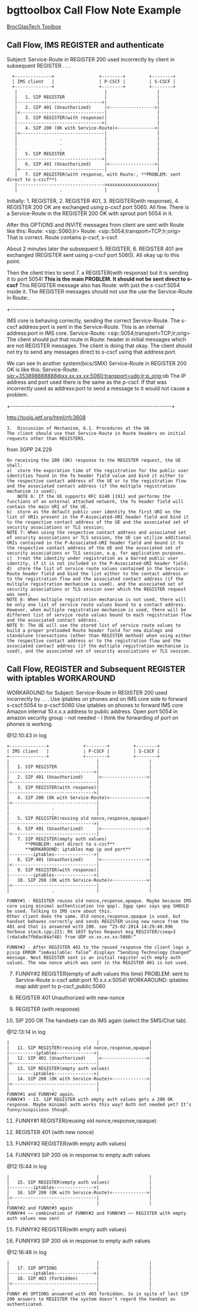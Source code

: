 bgttoolbox Call Flow Note Example
=================================

[BrocGlasTech Toolbox](../README.md)

## Call Flow, IMS REGISTER and authenticate

Subject: Service-Route in REGISTER 200 used incorrectly by client in subsequent REGISTER . . . 

      +--------------+                 +--------+         +--------+
      | IMS client   |                 | P-CSCF |         | S-CSCF |
      +--------------+                 +--------+         +--------+
       |                                 |                   |
       |   1. SIP REGISTER               |                   |
       |-------------------------------->|                   |
       |   2. SIP 401 (Unauthorized)     |<----------------->|
       |<--------------------------------|                   |
       |   3. SIP REGISTER(with response)|                   |
       |-------------------------------->|                   |
       |   4. SIP 200 (OK with Service-Route)<-------------->|
       |<--------------------------------|                   |
       |                .                |                   |
       |                .                |                   |
       |                .                |                   |
       |   5. SIP REGISTER               |                   |
       |-------------------------------->|                   |
       |   6. SIP 401 (Unauthorized)     |<----------------->|
       |<--------------------------------|                   |
       |   7. SIP REGISTER(with response, with Route:, **PROBLEM: sent direct to s-cscf**)
       |--------------------------------->xxxxxxxxxxxxxxxxxxx|
       |                .                |                   |


Initially: 1. REGISTER, 2. REGISTER 401, 3. REGISTER(with response), 4. REGISTER 200 OK are exchanged using p-cscf port 5060. All fine. There is a Service-Route in the REGISTER 200 OK with sprout port 5054 in it.

After this OPTIONS and INVITE messages from client are sent with Route like this:
   Route: <sip:<publicip>:5060;lr>
   Route: <sip:<publicname>:5054;transport=TCP;lr;orig>
That is correct. Route contains p-cscf, s-cscf.

About 2 minutes later the subsequent 5. REGISTER, 6. REGISTER 401 are exchanged (REGISTER sent using p-cscf port 5060). All okay up to this point.

Then the client tries to send 7. a REGISTER(with response) but it is sending it to port 5054! 
**This is the main PROBLEM. It should not be sent direct to s-cscf**
This REGISTER message also has Route: with just the s-cscf:5054 inside it.
The REGISTER messages should not use the use the Service-Route in Route:.

+--------------------------------------------------------------------+

IMS core is behaving correctly, sending the correct Service-Route.
The s-cscf address:port is sent in the Service-Route.
This is an internal address:port in IMS core.
  Service-Route: <sip:<publicname>:5054;transport=TCP;lr;orig> 
The client should put that route in Route: header in initial messages which are not REGISTER messages.
The client is doing that okay.
The client should not try to send any messages direct to s-cscf using that address:port.

We can see In another system(bics/SMX) Service-Route in REGISTER 200 OK is like this:
   Service-Route: <sip:+353898888888@xx.xx.xx.xx:5060;transport=udp;lr;p_orig>;ob
The IP address and port used there is the same as the p-cscf.
If that was incorrectly used as address:port to send a message to it would not cause a problem.

+--------------------------------------------------------------------+

http://tools.ietf.org/html/rfc3608

    3.  Discussion of Mechanism, 6.1. Procedures at the UA
    The client should use that Service-Route in Route headers on initial requests other than REGISTERS.

from 3GPP 24.229

    On receiving the 200 (OK) response to the REGISTER request, the UE shall:
    a)	store the expiration time of the registration for the public user identities found in the To header field value and bind it either to the respective contact address of the UE or to the registration flow and the associated contact address (if the multiple registration mechanism is used);
    	NOTE 6:	If the UE supports RFC 6140 [191] and performs the functions of an external attached network, the To header field will contain the main URI of the UE.
    b)	store as the default public user identity the first URI on the list of URIs present in the P-Associated-URI header field and bind it to the respective contact address of the UE and the associated set of security associations or TLS session;
    NOTE 7:	When using the respective contact address and associated set of security associations or TLS session, the UE can utilize additional URIs contained in the P-Associated-URI header field and bound it to the respective contact address of the UE and the associated set of security associations or TLS session, e.g. for application purposes.
    c)	treat the identity under registration as a barred public user identity, if it is not included in the P-Associated-URI header field;
    d)	store the list of service route values contained in the Service-Route header field and bind the list either to the contact address or to the registration flow and the associated contact address (if the multiple registration mechanism is used), and the associated set of security associations or TLS session over which the REGISTER request was sent;
    NOTE 8:	When multiple registration mechanism is not used, there will be only one list of service route values bound to a contact address. However, when multiple registration mechanism is used, there will be different list of service route values bound to each registration flow and the associated contact address.
    NOTE 9:	The UE will use the stored list of service route values to build a proper preloaded Route header field for new dialogs and standalone transactions (other than REGISTER method) when using either the respective contact address or to the registration flow and the associated contact address (if the multiple registration mechanism is used), and the associated set of security associations or TLS session.
    
## Call Flow, REGISTER and Subsequent REGISTER with iptables WORKAROUND

WORKAROUND for Subject: Service-Route in REGISTER 200 used incorrectly by . . . 
Use iptables on phones and on IMS core side to forward s-cscf:5054 to p-cscf:5060
Use iptables on phones to forward IMS core Amazon internal 10.x.x.x address to public address.
Open port 5054 in amazon security group - not needed - I think the forwarding of port on phones is working.

@12:10:43 in log

    +--------------+             +--------+         +--------+
    | IMS client   |             | P-CSCF |         | S-CSCF |
    +--------------+             +--------+         +--------+
    |                                 |                   |
    |   1. SIP REGISTER               |                   |
    |-------------------------------->|                   |
    |   2. SIP 401 (Unauthorized)     |<----------------->|
    |<--------------------------------|                   |
    |   3. SIP REGISTER(with response)|                   |
    |-------------------------------->|                   |
    |   4. SIP 200 (OK with Service-Route)<-------------->|
    |<--------------------------------|                   |
    |                .                |                   |
    |                .                |                   |
    |   5. SIP REGISTER(reusing old nonce,response,opaque)|
    |-------------------------------->|                   |
    |   6. SIP 401 (Unauthorized)     |<----------------->|
    |<--------------------------------|                   |
    |   7. SIP REGISTER(empty auth values)                |
    |      **PROBLEM: sent direct to s-cscf**             |
    |      **WORKAROUND: iptables map ip and port**       |
    |---------iptables--------------->|                   |
    |   8. SIP 401 (Unauthorized)     |<----------------->|
    |<--------------------------------|                   |
    |   9. SIP REGISTER(with response)|                   |
    |---------iptables--------------->|                   |
    |   10. SIP 200 (OK with Service-Route)<------------->|
    |<--------------------------------|                   |
    |                .                |                   |

    FUNNY#1 - REGISTER reuses old nonce,response,opaque. Maybe because IMS core using minimal authentication (no qop). 3gpp spec says qop SHOULD be used. Talking to IMS core about this.
    Other client does the same. Old nonce,response,opaque is used. but handset behaves correctly and sends REGISTER using new nonce from the 401 and that is answered with 200. see “25-02-2014 14:29:40.096 Verbose stack.cpp:221: RX 1037 bytes Request msg REGISTER/cseq=3 (rdata0x7fb0ac04af48) from UDP xx.xx.xx.xx:5060:”

    FUNNY#2 - After REGISTER 401 to the reused response the client logs a pjsip ERROR “imAvailable: false” displays “Sending Technology Changed” message. Next REGISTER sent is an initial register with empty auth values. The new nonce which was sent in the REGISTER 401 is not used.

7. FUNNY#2 REGISTER(empty of auth values this time) 
    PROBLEM: sent to Service-Route s-cscf addr:port 10.x.x.x:5054! 
    WORKAROUND: iptables map addr:port to p-cscf_public:5060

8. REGISTER 401 Unauthorized with new nonce

9. REGISTER (with response)

10. SIP 200 OK
    The handsets can do IMS again (select the SMS/Chat tab). 

@12:13:14 in log

    |                .                |                   |
    |   11. SIP REGISTER(reusing old nonce,response,opaque)
    |----------iptables-------------->|                   |
    |   12. SIP 401 (Unauthorized)    |<----------------->|
    |<--------------------------------|                   |
    |   13. SIP REGISTER(empty auth values)               |
    |---------iptables--------------->|                   |
    |   14. SIP 200 (OK with Service-Route)<------------->|
    |<--------------------------------|                   |
    |                .                |                   |
    FUNNY#1 and FUNNY#2 again.
    FUNNY#3 - 13. SIP REGISTER with empty auth values gets a 200 OK response. Maybe minimal auth works this way? Auth not needed yet? It’s funny/suspicious though.

11. FUNNY#1 REGISTER(reusing old nonce,response,opaque)

12. REGISTER 401 (with new nonce)

13. FUNNY#2 REGISTER(with empty auth values)

14. FUNNY#3 SIP 200 ok in response to empty auth values

@12:15:44 in log

    |                .                |                   |
    |   15. SIP REGISTER(empty auth values)               |
    |---------iptables--------------->|                   |
    |   16. SIP 200 (OK with Service-Route)<------------->|
    |<--------------------------------|                   |
    |                .                |                   |
    FUNNY#2 and FUNNY#3 again
    FUNNY#4 ~~ combination of FUNNY#2 and FUNNY#3 ~~ REGISTER with empty auth values now sent

15. FUNNY#2 REGISTER(with empty auth values)

16. FUNNY#3 SIP 200 ok in response to empty auth values

@12:16:48 in log

    |                .                |                   |
    |   17. SIP OPTIONS               |                   |
    |---------iptables--------------->|                   |
    |   18. SIP 403 (Forbidden)       |                   |
    |<--------------------------------|                   |
    |                .                |                   |
    FUNNY #5 OPTIONS answered with 403 forbidden. So in spite of last SIP 200 answers to REGISTER the system doesn’t regard the handset as authenticated.


